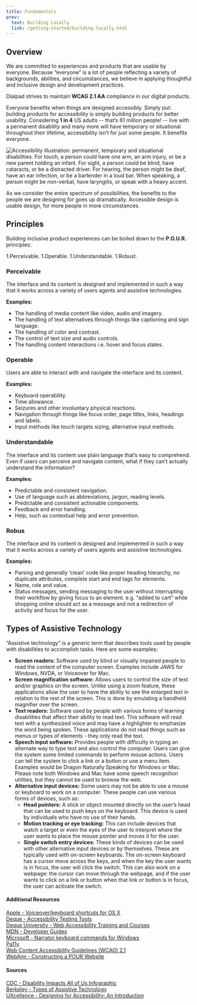 ```yaml
---
title: Fundamentals
prev:
  text: Building Locally
  link: /getting-started/building-locally.html
---
```


## Overview
We are committed to experiences and products that are usable by everyone. Because “everyone” is a lot of people reflecting a variety of backgrounds, abilities, and circumstances, we believe in applying thoughtful and inclusive design and development practices.

Dialpad strives to maintain  **WCAG 2.1 AA** compliance in our digital products.

Everyone benefits when things are designed accessibly. Simply put: building products for accessibility is simply building products for better usability. Considering  **1 in 4** US adults -- that’s 61 million people! -- live with a permanent disability and many more will have temporary or situational throughout their lifetime, accessibility isn’t for just some people. It benefits everyone.

![Accessibility illustration: permanent, temporary and situational disabilities. For touch, a person could have one arm, an arm injury, or be a new parent holding an infant. For sight, a person could be blind, have cataracts, or be a distracted driver. For hearing, the person might be deaf, have an ear infection, or be a bartender in a loud bar. When speaking, a person might be non-verbal, have laryngitis, or speak with a heavy accent.](/assets/images/accessibility-graphic.png)

As we consider the entire spectrum of possibilities, the benefits to the people we are designing for goes up dramatically. Accessible design is usable design, for more people in more circumstances.

## Principles
Building inclusive product experiences can be boiled down to the  **P.O.U.R.** principles:

1.Perceivable.
1.Operable.
1.Understandable.
1.Robust.

### Perceivable
The interface and its content is designed and implemented in such a way that it works across a variety of users agents and assistive technologies.

 **Examples:**

- The handling of media content like video, audio and imagery.
- The handling of text alternatives through things like captioning and sign language.
- The handling of color and contrast.
- The control of text size and audio controls.
- The handling content interactions i.e. hover and focus states.

### Operable
Users are able to interact with and navigate the interface and its content.

 **Examples:**

- Keyboard operability.
- Time allowance.
- Seizures and other involuntary physical reactions.
- Navigation through things like focus order, page titles, links, headings and labels.
- Input methods like touch targets sizing, alternative input methods.

### Understandable
The interface and its content use plain language that’s easy to comprehend. Even if users can perceive and navigate content, what if they can’t actually understand the information?

**Examples:**

- Predictable and consistent navigation.
- Use of language such as abbreviations, jargon, reading levels.
- Predictable and consistent actionable components.
- Feedback and error handling.
- Help, such as contextual help and error prevention.

### Robus

The interface and its content is designed and implemented in such a way that it works across a variety of users agents and assistive technologies.

**Examples:**

- Parsing and generally ‘clean’ code like proper heading hierarchy, no duplicate attributes, complete start and end tags for elements.
- Name, role and value.
- Status messages, sending messaging to the user without interrupting their workflow by giving focus to an element. e.g. “added to cart” while shopping online should act as a message and not a redirection of activity and focus for the user.

## Types of Assistive Technology
“Assistive technology” is a generic term that describes tools used by people with disabilities to accomplish tasks. Here are some examples:

-  **Screen readers:** Software used by blind or visually impaired people to read the content of the computer screen. Examples include JAWS for Windows, NVDA, or Voiceover for Mac.
-  **Screen magnification software:** Allows users to control the size of text and/or graphics on the screen. Unlike using a zoom feature, these applications allow the user to have the ability to see the enlarged text in relation to the rest of the screen. This is done by emulating a handheld magnifier over the screen.
-  **Text readers:** Software used by people with various forms of learning disabilities that affect their ability to read text. This software will read text with a synthesized voice and may have a highlighter to emphasize the word being spoken. These applications do not read things such as menus or types of elements - they only read the text.
-  **Speech input software:** Provides people with difficulty in typing an alternate way to type text and also control the computer. Users can give the system some limited commands to perform mouse actions. Users can tell the system to click a link or a button or use a menu item. Examples would be Dragon Naturally Speaking for Windows or Mac. Please note both Windows and Mac have some speech recognition utilities, but they cannot be used to browse the web.
-  **Alternative input devices:** Some users may not be able to use a mouse or keyboard to work on a computer. These people can use various forms of devices, such as:
    -  **Head pointers:** A stick or object mounted directly on the user’s head that can be used to push keys on the keyboard. This device is used by individuals who have no use of their hands.
    -  **Motion tracking or eye tracking:** This can include devices that watch a target or even the eyes of the user to interpret where the user wants to place the mouse pointer and moves it for the user.
    -  **Single switch entry devices:** These kinds of devices can be used with other alternative input devices or by themselves. These are typically used with on-screen keyboards. The on-screen keyboard has a cursor move across the keys, and when the key the user wants is in focus, the user will click the switch. This can also work on a webpage: the cursor can move through the webpage, and if the user wants to click on a link or button when that link or button is in focus, the user can activate the switch.

#### Additional Resources

[Apple - Voiceover/keyboard shortcuts for OS X](https://www.apple.com/voiceover/info/guide/_1131.html)  
[Deque - Accessibility Testing Tools](https://www.deque.com/axe/)  
[Deque University - Web Accessibility Training and Courses](https://dequeuniversity.com/)  
[MDN - Developer Guides](https://developer.mozilla.org/en-US/docs/Web/Guide)  
[Microsoft - Narrator keyboard commands for Windows](https://support.microsoft.com/en-us/windows/appendix-b-narrator-keyboard-commands-and-touch-gestures-8bdab3f4-b3e9-4554-7f28-8b15bd37410a)  
[Pa11y](https://pa11y.org/)  
[Web Content Accessibility Guidelines (WCAG) 2.1](https://www.w3.org/TR/WCAG21/)  
[WebAim - Constructing a POUR Website](https://webaim.org/articles/pour/)  

#### Sources
[CDC - Disability Impacts All of Us Infographic](https://www.cdc.gov/ncbddd/disabilityandhealth/infographic-disability-impacts-all.html)  
[Berkeley - Types of Assistive Technology](https://webaccess.berkeley.edu/resources/assistive-technology)  
[UXcellence - Designing for Accessibility: An Introduction](https://uxcellence.com/2018/accessible-design-intro)
